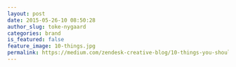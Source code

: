 ```yaml
---
layout: post
date: 2015-05-26-10 08:50:28
author_slug: toke-nygaard
categories: brand
is_featured: false
feature_image: 10-things.jpg
permalink: https://medium.com/zendesk-creative-blog/10-things-you-should-know-about-knowing-10-things-922830cf4b80
---
```

